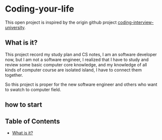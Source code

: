 # Coding-your-life
This open project is inspired by the origin github project [coding-interview-university](https://raw.githubusercontent.com/jwasham/coding-interview-university/master/README.md). 

## What is it?
This project record my study plan and CS notes, I am an software developer now, but I am not a software engineer, I realized that I have to study and review some basic computer core knowledge, and my knowledge of all kinds of computer course are isolated island, I have to connect them together.

So this project is proper for the new software engineer and others who want to swatch to computer field.

how to start
---

## Table of Contents

- [What is it?](#what-is-it)

